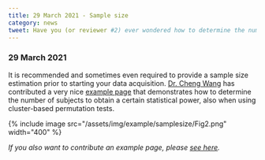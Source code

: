 ```yaml
---
title: 29 March 2021 - Sample size
category: news
tweet: Have you (or reviewer #2) ever wondered how to determine the number of subjects that you need to power your cluster-based permutation test 🤓? Well, Dr. Cheng Wang has just created this very helpful FieldTrip example page (with own code) that shows you how to do that! See https://www.fieldtriptoolbox.org/#29-march-2021
---
```


### 29 March 2021

It is recommended and sometimes even required to provide a sample size estimation prior to starting your data acquisition. [Dr. Cheng Wang](https://www.researchgate.net/profile/Cheng-Wang-93) has contributed a very nice [example page](/example/samplesize) that demonstrates how to determine the number of subjects to obtain a certain statistical power, also when using cluster-based permutation tests.

{% include image src="/assets/img/example/samplesize/Fig2.png" width="400" %}

_If you also want to contribute an example page, please [see here](/development/contribute/#contribute-documentation)._
